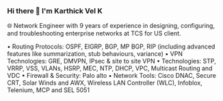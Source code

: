 
###                                                        Hi there 👋 I'm Karthick Vel K   
🌐 Network Engineer with 9 years of experience in designing, configuring, and troubleshooting enterprise networks at TCS for US client.  

•	Routing Protocols: OSPF, EIGRP, BGP, MP BGP, RIP (including advanced features like summarization, stub behaviours, variance)
•	VPN Technologies: GRE, DMVPN, IPsec & site to site VPN 
•	Technologies: STP, VRRP, VSS, VLANs, HSRP, MEC, NTP, DHCP, VPC, Multicast Routing and VDC
•	Firewall & Security: Palo alto 
•	Network Tools: Cisco DNAC, Secure CRT, Solar Winds and AWX, Wireless LAN Controller (WLC), Infoblox, Telenium, MCP and SEL 5051

